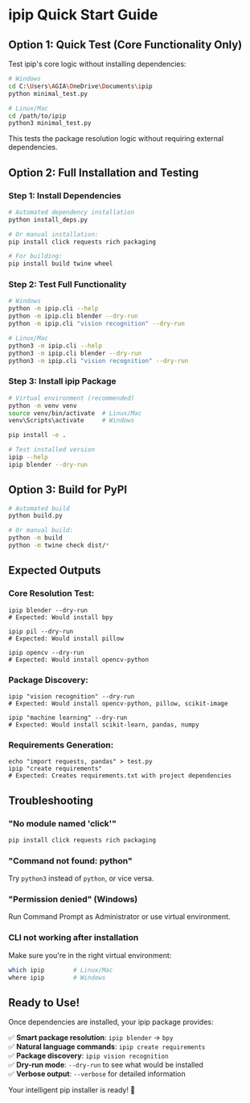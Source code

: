 # ipip Quick Start Guide

## Option 1: Quick Test (Core Functionality Only)

Test ipip's core logic without installing dependencies:

```bash
# Windows
cd C:\Users\AGIA\OneDrive\Documents\ipip
python minimal_test.py

# Linux/Mac  
cd /path/to/ipip
python3 minimal_test.py
```

This tests the package resolution logic without requiring external dependencies.

## Option 2: Full Installation and Testing

### Step 1: Install Dependencies

```bash
# Automated dependency installation
python install_deps.py

# Or manual installation:
pip install click requests rich packaging

# For building:
pip install build twine wheel
```

### Step 2: Test Full Functionality

```bash
# Windows
python -m ipip.cli --help
python -m ipip.cli blender --dry-run
python -m ipip.cli "vision recognition" --dry-run

# Linux/Mac
python3 -m ipip.cli --help  
python3 -m ipip.cli blender --dry-run
python3 -m ipip.cli "vision recognition" --dry-run
```

### Step 3: Install ipip Package

```bash
# Virtual environment (recommended)
python -m venv venv
source venv/bin/activate  # Linux/Mac
venv\Scripts\activate     # Windows

pip install -e .

# Test installed version
ipip --help
ipip blender --dry-run
```

## Option 3: Build for PyPI

```bash
# Automated build
python build.py

# Or manual build:
python -m build
python -m twine check dist/*
```

## Expected Outputs

### Core Resolution Test:
```
ipip blender --dry-run
# Expected: Would install bpy

ipip pil --dry-run  
# Expected: Would install pillow

ipip opencv --dry-run
# Expected: Would install opencv-python
```

### Package Discovery:
```
ipip "vision recognition" --dry-run
# Expected: Would install opencv-python, pillow, scikit-image

ipip "machine learning" --dry-run
# Expected: Would install scikit-learn, pandas, numpy
```

### Requirements Generation:
```
echo "import requests, pandas" > test.py
ipip "create requirements"
# Expected: Creates requirements.txt with project dependencies
```

## Troubleshooting

### "No module named 'click'"
```bash
pip install click requests rich packaging
```

### "Command not found: python"
Try `python3` instead of `python`, or vice versa.

### "Permission denied" (Windows)
Run Command Prompt as Administrator or use virtual environment.

### CLI not working after installation
Make sure you're in the right virtual environment:
```bash
which ipip        # Linux/Mac
where ipip        # Windows
```

## Ready to Use!

Once dependencies are installed, your ipip package provides:

✅ **Smart package resolution**: `ipip blender` → `bpy`  
✅ **Natural language commands**: `ipip create requirements`  
✅ **Package discovery**: `ipip vision recognition`  
✅ **Dry-run mode**: `--dry-run` to see what would be installed  
✅ **Verbose output**: `--verbose` for detailed information  

Your intelligent pip installer is ready! 🚀